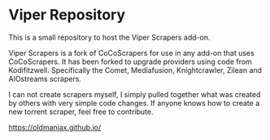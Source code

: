 # Viper Repository

This is a small repository to host the Viper Scrapers add-on.

Viper Scrapers is a fork of CoCoScrapers for use in any add-on that uses CoCoScrapers. It has been forked to upgrade providers using code from Kodifitzwell. Specifically the Comet, Mediafusion, Knightcrawler, Zilean and AIOstreams scrapers. 

I can not create scrapers myself, I simply pulled together what was created by others with very simple code changes. If anyone knows how to create a new torrent scraper, feel free to contribute. 

https://oldmanjax.github.io/
